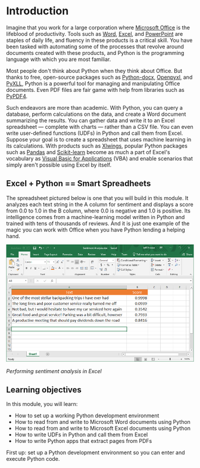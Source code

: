 # Introduction

Imagine that you work for a large corporation where [Microsoft Office](https://products.office.com/home) is the lifeblood of productivity. Tools such as [Word](https://products.office.com/word), [Excel](https://products.office.com/excel), and [PowerPoint](https://products.office.com/powerpoint) are staples of daily life, and fluency in these products is a critical skill. You have been tasked with automating some of the processes that revolve around documents created with these products, and Python is the programming language with which you are most familiar.

Most people don't think about Python when they think about Office. But thanks to free, open-source packages such as [Python-docx](https://python-docx.readthedocs.io/en/latest/), [Openpyxl](https://openpyxl.readthedocs.io/en/stable/), and [PyXLL](https://www.pyxll.com/), Python is a powerful tool for managing and manipulating Office documents. Even PDF files are fair game with help from libraries such as [PyPDF4](https://pypi.org/project/PyPDF4/).

Such endeavors are more than academic. With Python, you can query a database, perform calculations on the data, and create a Word document summarizing the results. You can gather data and write it to an Excel spreadsheet — complete with charts — rather than a CSV file. You can even write user-defined functions (UDFs) in Python and call them from Excel. Suppose your goal is to create a spreadsheet that uses machine learning in its calculations. With products such as [Xlwings](https://www.xlwings.org/), popular Python packages such as [Pandas](https://pandas.pydata.org/) and [Scikit-learn](https://scikit-learn.org/stable/) become as much a part of Excel's vocabulary as [Visual Basic for Applications](https://en.wikipedia.org/wiki/Visual_Basic_for_Applications) (VBA) and enable scenarios that simply aren't possible using Excel by itself.

## Excel + Python == Smart Spreadheets

The spreadsheet pictured below is one that you will build in this module. It analyzes each text string in the A column for sentiment and displays a score from 0.0 to 1.0 in the B column, where 0.0 is negative and 1.0 is positive. Its intelligence comes from a machine-learning model written in Python and trained with tens of thousands of reviews. And it is just one example of the magic you can work with Office when you have Python lending a helping hand.

![Performing sentiment analysis in Excel](media/excel-sentiment.png)

_Performing sentiment analysis in Excel_

## Learning objectives

In this module, you will learn:

- How to set up a working Python development environment
- How to read from and write to Microsoft Word documents using Python
- How to read from and write to Microsoft Excel documents using Python
- How to write UDFs in Python and call them from Excel
- How to write Python apps that extract pages from PDFs

First up: set up a Python development environment so you can enter and execute Python code.
